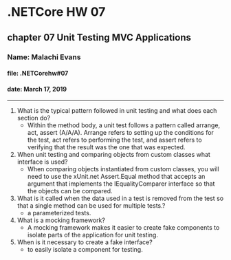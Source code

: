 # .NETCore HW 07

## chapter 07 Unit Testing MVC Applications

### Name: Malachi Evans

#### file: .NETCorehw#07

#### date: March 17, 2019

------------------------------

1. What is the typical pattern followed in unit testing and what does each section do?
    + Within the method body, a unit test follows a pattern called arrange, act, assert (A/A/A). Arrange refers to setting up the conditions for the test, act refers to performing the test, and assert refers to verifying that the result was the one that was expected.
2. When unit testing and comparing objects from custom classes what interface is used?
    + When comparing objects instantiated from custom classes, you will need to use the xUnit.net Assert.Equal method that accepts an argument that implements the IEqualityComparer<T> interface so that the objects can be compared.
3.  What is it called when the data used in a test is removed from the test so that a single method can be used for multiple tests.?
    + a parameterized tests.
4.  What is a mocking framework?
    + A mocking framework makes it easier to create fake components to isolate parts of the application for unit testing.
5. When is it necessary to create a fake interface?
    + to easily isolate a component for testing.